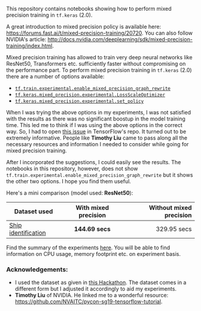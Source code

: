 This repository contains notebooks showing how to perform mixed precision training in `tf.keras` (2.0). 

A great introduction to mixed precision policy is available here: https://forums.fast.ai/t/mixed-precision-training/20720. You can also follow NVIDIA's article: http://docs.nvidia.com/deeplearning/sdk/mixed-precision-training/index.html. 

Mixed precision training has allowed to train very deep neural networks like ResNet50, Transformers etc. sufficiently faster without compromising on the performance part. To perform mixed precision training in `tf.keras` (2.0) there are a number of options available:
- [`tf.train.experimental.enable_mixed_precision_graph_rewrite`](https://www.tensorflow.org/api_docs/python/tf/train/experimental/enable_mixed_precision_graph_rewrite)
- [`tf.keras.mixed_precision.experimental.LossScaleOptimizer`](https://www.tensorflow.org/api_docs/python/tf/keras/mixed_precision/experimental/LossScaleOptimizer)
- [`tf.keras.mixed_precision.experimental.set_policy`](https://www.tensorflow.org/api_docs/python/tf/keras/mixed_precision/experimental/set_policy)

When I was trying the above options in my experiments, I was not satisfied with the results as there was no significant boostup in the model training time. This led me to think if I was using the above options in the correct way. So, I had to open [this issue](https://github.com/tensorflow/tensorflow/issues/34406) in TensorFlow's repo. It turned out to be extremely informative. People like **Timothy Liu** came to pass along all the necessary resources and information I needed to consider while going for mixed precision training. 

After I incorporated the suggestions, I could easily see the results. The notebooks in this repository, however, does not show `tf.train.experimental.enable_mixed_precision_graph_rewrite` but it shows the other two options. I hope you find them useful. 

Here's a mini comparison (model used: **ResNet50**):

| Dataset used        | With mixed precision | Without mixed precision |
|---------------------|:--------------------:|------------------------:|
| [Ship identification](https://datahack.analyticsvidhya.com/contest/game-of-deep-learning) |      **144.69 secs**     |       329.95 secs       |

Find the summary of the experiments [here](https://app.wandb.ai/sayakpaul/mixed-precision-tf-keras). You will be able to find information on CPU usage, memory footprint etc. on experiment basis. 

### Acknowledgements:
- I used the dataset as given in [this Hackathon](https://datahack.analyticsvidhya.com/contest/game-of-deep-learning). The dataset comes in a different form but I adjusted it accordingly to aid my experiments. 
- **Timothy Liu** of NVIDIA. He linked me to a wonderful resource: https://github.com/NVAITC/pycon-sg19-tensorflow-tutorial. 
